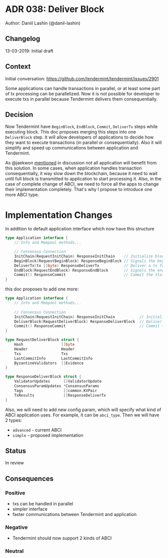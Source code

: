 # ADR 038: Deliver Block

Author: Daniil Lashin (@danil-lashin)

## Changelog

13-03-2019: Initial draft

## Context

Initial conversation: https://github.com/tendermint/tendermint/issues/2901

Some applications can handle transactions in parallel, or at least some 
part of tx processing can be parallelized. Now it is not possible for developer
to execute txs in parallel because Tendermint delivers them consequentially.

## Decision

Now Tendermint have `BeginBlock`, `EndBlock`, `Commit`, `DeliverTx` steps 
while executing block. This doc proposes merging this steps into one `DeliverBlock` 
step. It will allow developers of applications to decide how they want to 
execute transactions (in parallel or consequentially). Also it will simplify and 
speed up communications between application and Tendermint. 

As @jaekwon [mentioned](https://github.com/tendermint/tendermint/issues/2901#issuecomment-477746128) 
in discussion not all application will benefit from this solution. In some cases, 
when application handles transaction consequentially, it way slow down the blockchain,
because it need to wait until full block is transmitted to application to start 
processing it. Also, in the case of complete change of ABCI, we need to force all the apps
to change their implementation completely. That's why I propose to introduce one more ABCI 
type.

# Implementation Changes

In addition to default application interface which now have this structure

```go
type Application interface {
    // Info and Mempool methods...

    // Consensus Connection
    InitChain(RequestInitChain) ResponseInitChain    // Initialize blockchain with validators and other info from TendermintCore
    BeginBlock(RequestBeginBlock) ResponseBeginBlock // Signals the beginning of a block
    DeliverTx(tx []byte) ResponseDeliverTx           // Deliver a tx for full processing
    EndBlock(RequestEndBlock) ResponseEndBlock       // Signals the end of a block, returns changes to the validator set
    Commit() ResponseCommit                          // Commit the state and return the application Merkle root hash
}
```

this doc proposes to add one more:

```go
type Application interface {
    // Info and Mempool methods...
	
    // Consensus Connection
    InitChain(RequestInitChain) ResponseInitChain           // Initialize blockchain with validators and other info from TendermintCore
    DeliverBlock(RequestDeliverBlock) ResponseDeliverBlock  // Deliver full block
    Commit() ResponseCommit                                 // Commit the state and return the application Merkle root hash
}

type RequestDeliverBlock struct {
    Hash                 []byte
    Header               Header      
    Txs                  Txs
    LastCommitInfo       LastCommitInfo 
    ByzantineValidators  []Evidence
}

type ResponseDeliverBlock struct {
    ValidatorUpdates      []ValidatorUpdate
    ConsensusParamUpdates *ConsensusParams
    Tags                  []common.KVPair
    TxResults             []ResponseDeliverTx  
}

```

Also, we will need to add new config param, which will specify what kind of ABCI application uses.
For example, it can be `abci_type`. Then we will have 2 types:
- `advanced` - current ABCI
- `simple` - proposed implementation 

## Status

In review

## Consequences

### Positive

- txs can be handled in parallel
- simpler interface
- faster communications between Tendermint and application

### Negative

- Tendermint should now support 2 kinds of ABCI

### Neutral

